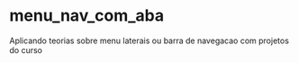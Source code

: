# menu_nav_com_aba
<p>Aplicando teorias sobre menu laterais ou barra de navegacao com projetos do curso</p>
